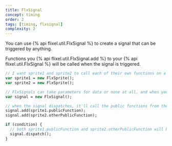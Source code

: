 ```yaml
---
title: FlxSignal
concept: timing
order: 2
tags: [timing, flxsignal]
complexity: 2
---
```


You can use {% api flixel.util.FlxSignal %} to create a signal that can be triggered by anything.

Functions you {% api flixel.util.FlxSignal.add %} to your {% api flixel.util.FlxSignal %} will be called when the signal is triggered.

```haxe
// I want sprite1 and sprite2 to call each of their own functions on a certain condition
var sprite1 = new FlxSprite();
var sprite2 = new FlxSprite();

// FlxSignals can take parameters for data or none at all, and when you call `dispatch` it'll run each of its functions.
var signal = new FlxSignal();

// when the signal dispatches, it'll call the public functions from these sprites
signal.add(sprite1.publicFunction);
signal.add(sprite2.otherPublicFunction);

if (condition) {
  // both sprite1.publicFunction and sprite2.otherPublicFunction will both be called because of this dispatch
  signal.dispatch();
}
```
